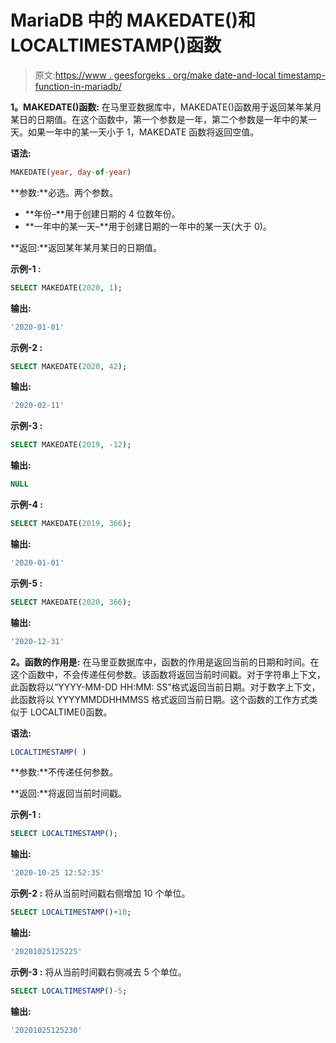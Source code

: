 # MariaDB 中的 MAKEDATE()和 LOCALTIMESTAMP()函数

> 原文:[https://www . geesforgeks . org/make date-and-local timestamp-function-in-mariadb/](https://www.geeksforgeeks.org/makedate-and-localtimestamp-function-in-mariadb/)

**1。MAKEDATE()函数:**
在马里亚数据库中，MAKEDATE()函数用于返回某年某月某日的日期值。在这个函数中，第一个参数是一年，第二个参数是一年中的某一天。如果一年中的某一天小于 1，MAKEDATE 函数将返回空值。

**语法:**

```sql
MAKEDATE(year, day-of-year)
```

**参数:**必选。两个参数。

*   **年份–**用于创建日期的 4 位数年份。
*   **一年中的某一天–**用于创建日期的一年中的某一天(大于 0)。

**返回:**返回某年某月某日的日期值。

**示例-1 :**

```sql
SELECT MAKEDATE(2020, 1);
```

**输出:**

```sql
'2020-01-01'
```

**示例-2 :**

```sql
SELECT MAKEDATE(2020, 42);
```

**输出:**

```sql
'2020-02-11'
```

**示例-3 :**

```sql
SELECT MAKEDATE(2019, -12);
```

**输出:**

```sql
NULL
```

**示例-4 :**

```sql
SELECT MAKEDATE(2019, 366);
```

**输出:**

```sql
'2020-01-01'
```

**示例-5 :**

```sql
SELECT MAKEDATE(2020, 366);
```

**输出:**

```sql
'2020-12-31'
```

**2。函数的作用是:**
在马里亚数据库中，函数的作用是返回当前的日期和时间。在这个函数中，不会传递任何参数。该函数将返回当前时间戳。对于字符串上下文，此函数将以“YYYY-MM-DD HH:MM: SS”格式返回当前日期。对于数字上下文，此函数将以 YYYYMMDDHHMMSS 格式返回当前日期。这个函数的工作方式类似于 LOCALTIME()函数。

**语法:**

```sql
LOCALTIMESTAMP( )
```

**参数:**不传递任何参数。

**返回:**将返回当前时间戳。

**示例-1 :**

```sql
SELECT LOCALTIMESTAMP();
```

**输出:**

```sql
'2020-10-25 12:52:35'
```

**示例-2 :** 将从当前时间戳右侧增加 10 个单位。

```sql
SELECT LOCALTIMESTAMP()+10;
```

**输出:**

```sql
'20201025125225'
```

**示例-3 :** 将从当前时间戳右侧减去 5 个单位。

```sql
SELECT LOCALTIMESTAMP()-5;
```

**输出:**

```sql
'20201025125230'
```